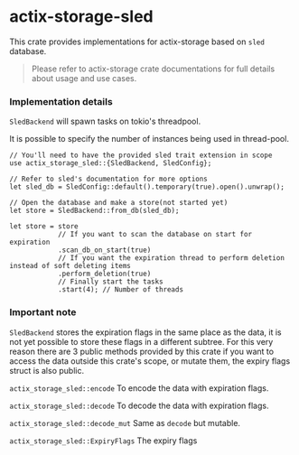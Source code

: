 # actix-storage-sled

This crate provides implementations for actix-storage based on `sled` database.

> Please refer to actix-storage crate documentations for full details about usage and use cases.

### Implementation details

`SledBackend` will spawn tasks on tokio's threadpool.

It is possible to specify the number of instances being used in thread-pool.

```rust,no_run
// You'll need to have the provided sled trait extension in scope
use actix_storage_sled::{SledBackend, SledConfig};

// Refer to sled's documentation for more options
let sled_db = SledConfig::default().temporary(true).open().unwrap();

// Open the database and make a store(not started yet)
let store = SledBackend::from_db(sled_db);

let store = store
            // If you want to scan the database on start for expiration
            .scan_db_on_start(true)
            // If you want the expiration thread to perform deletion instead of soft deleting items
            .perform_deletion(true)
            // Finally start the tasks
            .start(4); // Number of threads
```

### Important note

`SledBackend` stores the expiration flags in the same place as the data, it is not yet possible to store these flags in a different subtree.
For this very reason there are 3 public methods provided by this crate if you want to access the data outside this crate's scope, or mutate them, the expiry flags struct is also public.

`actix_storage_sled::encode` To encode the data with expiration flags.

`actix_storage_sled::decode` To decode the data with expiration flags.

`actix_storage_sled::decode_mut` Same as `decode` but mutable.

`actix_storage_sled::ExpiryFlags` The expiry flags
